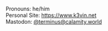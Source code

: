 Pronouns: he/him  
Personal Site: <a href="https://www.k3vin.net">https://www.k3vin.net</a>  
Mastodon: [@terminus@calamity.world](https://calamity.world/@t3rminus)
